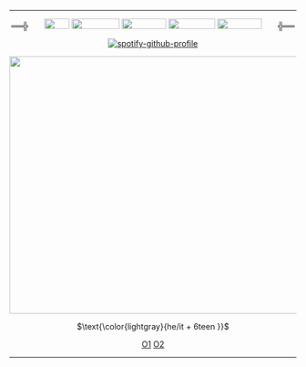 ***
<div align="center">
  
══╬⠀ ⠀ <img src="https://files.catbox.moe/pmhoo5.gif" width="44" height="18"> <img src="https://files.catbox.moe/x2zm6h.gif" width="84" height="18"> <img src="https://files.catbox.moe/ai7qlv.gif" width="78" height="18"> <img src="https://files.catbox.moe/ssl0hm.gif" width="82" height="18"> <img src="https://files.catbox.moe/0gyf6q.gif" width="78" height="18">⠀ ⠀ ╬══
</div>

<div align="center">

[![spotify-github-profile](https://spotify-github-profile.kittinanx.com/api/view?uid=5jd8hjvc297sechfpzz1cu48m&cover_image=true&theme=natemoo-re&show_offline=false&background_color=121212&interchange=false&bar_color=53b14f&bar_color_cover=true)](https://github.com/kittinan/spotify-github-profile)
</div>

<p align="center">
<img src="https://files.catbox.moe/hrp3ki.png" width="746" height="451">
<p align="center">
$\text{\color{lightgray}{he/it + 6teen }}$
</p>

</p>
<div align="center">

[O1](https://rentry.co/k1llz)  [O2](https://www.tiktok.com/@ezekrawr?_t=8pOMLjedOSR&_r=1)
</div>

***
